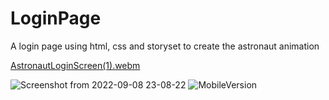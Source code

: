 # LoginPage
A login page using html, css and storyset to create the astronaut animation

[AstronautLoginScreen(1).webm](https://user-images.githubusercontent.com/80070216/189801932-663976df-4122-41d7-8e6e-371b2af63db5.webm)

![Screenshot from 2022-09-08 23-08-22](https://user-images.githubusercontent.com/80070216/189801986-3d8f47a7-e0e0-4842-8f61-92ea4e7f6746.png)
![MobileVersion](https://user-images.githubusercontent.com/80070216/189801998-bfdb0828-4fe1-42cb-b54e-bda70a84b5ca.png)
